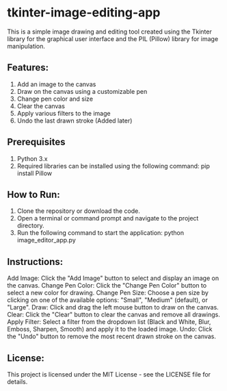 # tkinter-image-editing-app
This is a simple image drawing and editing tool created using the Tkinter library for the graphical user interface and the PIL (Pillow) library for image manipulation.

## Features:

1. Add an image to the canvas
2. Draw on the canvas using a customizable pen
3. Change pen color and size
4. Clear the canvas
5. Apply various filters to the image
6. Undo the last drawn stroke (Added later)

## Prerequisites
1. Python 3.x
2. Required libraries can be installed using the following command:   pip install Pillow

## How to Run:

1. Clone the repository or download the code.
2. Open a terminal or command prompt and navigate to the project directory.
3. Run the following command to start the application:  python image_editor_app.py

## Instructions:

Add Image: Click the "Add Image" button to select and display an image on the canvas.
Change Pen Color: Click the "Change Pen Color" button to select a new color for drawing.
Change Pen Size: Choose a pen size by clicking on one of the available options: "Small", "Medium" (default), or "Large".
Draw: Click and drag the left mouse button to draw on the canvas.
Clear: Click the "Clear" button to clear the canvas and remove all drawings.
Apply Filter: Select a filter from the dropdown list (Black and White, Blur, Emboss, Sharpen, Smooth) and apply it to the loaded image.
Undo: Click the "Undo" button to remove the most recent drawn stroke on the canvas.

## License:

This project is licensed under the MIT License - see the LICENSE file for details.
